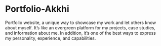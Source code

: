 # Portfolio-Akkhi
Portfolio website, a unique way to showcase my work and let others know about myself. It’s like an evergreen platform for my projects, case studies, and information about me. In addition, it’s one of the best ways to express my personality, experience, and capabilities.
